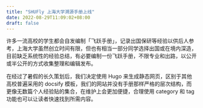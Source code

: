 ```yaml
---
title: "SHUFly 上海大学溯源手册上线"
date: 2022-08-29T11:09:02+08:00
draft: false
---
```


许多一流高校的学生都会自发编制「飞跃手册」，记录出国保研等经验以供后人参考，上海大学虽然创立时间有限，但也有相当一部分同学选择出国或在境内深造，目前缺乏系统性的经验总结，有必要编制一份飞跃手册，不限专业和出路，以公开或半公开的方式收集整理和编辑发布。

在经过了暑假的长久策划后，我们决定使用 Hugo 来生成静态网页，区别于其他高校普遍采用的 docsify 模板，我们的网站并没有手册那样严格的层次结构，而更像无数篇个人经验贴的集合，在维护上会更加便捷，合理使用 category 和 tag 功能也可以让读者快速找到所需内容。
